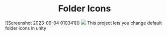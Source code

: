 <h1 align="center">
Folder Icons
</h1>![Screenshot 2023-09-04 010341]()

 <img src="https://github.com/compilerbutcher/Folder-Icons/assets/97310008/6d55a7b8-5983-4ed9-ade0-c276fc512c9d.png">
This project lets you change default folder icons in unity

